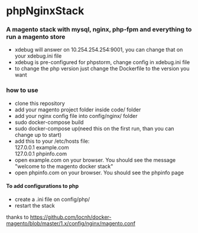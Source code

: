 # phpNginxStack

### A magento stack with mysql, nginx, php-fpm and everything to run a magento store ###

- xdebug will answer on 10.254.254.254:9001, you can change that on your xdebug.ini file
- xdebug is pre-configured for phpstorm, change config in xdebug.ini file
- to change the php version just change the Dockerfile to the version you want

### how to use ###
- clone this repository
- add your magento project folder inside code/ folder
- add your nginx config file into config/nginx/ folder
- sudo docker-compose build
- sudo docker-compose up(need this on the first run, than you can change up to start)
- add this to your /etc/hosts file: <br>
      127.0.0.1  example.com <br>
      127.0.0.1  phpinfo.com <br>
- open example.com on your browser. You should see the message "welcome to the magento docker stack"
- open phpinfo.com on your browser. You should see the phpinfo page

#### To add configurations to php #### 
- create a .ini file on config/php/
- restart the stack

thanks to https://github.com/locnh/docker-magento/blob/master/1.x/config/nginx/magento.conf
